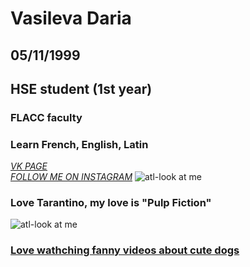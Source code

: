 # Vasileva Daria
## 05/11/1999
## HSE student (1st year)
### FLACC faculty
### Learn French, English, Latin 
*[VK PAGE](https://m.vk.com/dashylick)*  
*[FOLLOW ME ON INSTAGRAM](https://www.instagram.com/daria_artemovna/)*
![atl-look at me](https://pp.userapi.com/c824601/v824601987/1801b/jQOIPtzilu0.jpg)
### Love Tarantino, my love is "Pulp Fiction"
![atl-look at me](https://upload.wikimedia.org/wikipedia/en/3/3b/Pulp_Fiction_%281994%29_poster.jpg)
### [Love wathching fanny videos about cute dogs](https://www.instagram.com/Insta_doggy)
